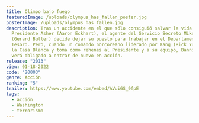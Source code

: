 ```yaml
---
title: Olimpo bajo fuego
featuredImage: /uploads/olympus_has_fallen_poster.jpg
posterImage: /uploads/olympus_has_fallen.jpg
description: Tras un accidente en el que sólo consiguió salvar la vida del
  Presidente Asher (Aaron Eckhart), el agente del Servicio Secreto Mike Banning
  (Gerard Butler) decide dejar su puesto para trabajar en el Departamento del
  Tesoro. Pero, cuando un comando norcoreano liderado por Kang (Rick Yune) ataca
  la Casa Blanca y toma como rehenes al Presidente y a su equipo, Banning se
  verá obligado a entrar de nuevo en acción.
release: "2013"
view: 01-18-2022
code: "20003"
genre: Acción
ranking: "5"
trailer: https://www.youtube.com/embed/AVuiGS_9fpE
tags:
  - acción
  - Washington
  - terrorismo
---
```

